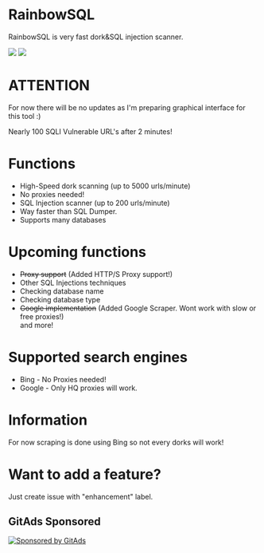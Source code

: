 <!-- GitAds-Verify: CDTN9APJTTE91HJZ3FXCHB4CQHAB7P9V -->

# RainbowSQL
RainbowSQL is very fast dork&amp;SQL injection scanner.

<img src="https://i.imgur.com/TJX4zn5.png"/>
<img src="https://i.imgur.com/EyQL5Fl.png"/>                      
<!-- GitAds-Verify: BHEKU97RTJARODTR3I3XBNCKJ5CLERVL -->

# ATTENTION                   
For now there will be no updates as I'm preparing graphical interface for this tool :)                        

Nearly 100 SQLI Vulnerable URL's after 2 minutes!          
# Functions         
* High-Speed dork scanning (up to 5000 urls/minute)            
* No proxies needed!        
* SQL Injection scanner (up to 200 urls/minute)       
* Way faster than SQL Dumper.         
* Supports many databases         

# Upcoming functions          
* ~~Proxy support~~ (Added HTTP/S Proxy support!)            
* Other SQL Injections techniques           
* Checking database name      
* Checking database type        
* ~~Google implementation~~ (Added Google Scraper. Wont work with slow or free proxies!)              
and more!               

# Supported search engines     
* Bing - No Proxies needed!         
* Google - Only HQ proxies will work.         
# Information           
For now scraping is done using Bing so not every dorks will work!           

# Want to add a feature?          
Just create issue with "enhancement" label.         

## GitAds Sponsored
[![Sponsored by GitAds](https://gitads.dev/v1/ad-serve?source=syrex1013/rainbowsql@github)](https://gitads.dev/v1/ad-track?source=syrex1013/rainbowsql@github)


